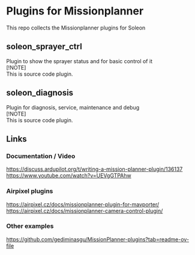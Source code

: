 # Plugins for Missionplanner 
This repo collects the Missionplanner plugins for Soleon

## soleon_sprayer_ctrl
Plugin to show the sprayer status and for basic control of it  
  [!NOTE]  
  This is source code plugin.
  

## soleon_diagnosis
Plugin for diagnosis, service, maintenance and debug  
  [!NOTE]  
  This is source code plugin.
  

## Links  
### Documentation / Video  
https://discuss.ardupilot.org/t/writing-a-mission-planner-plugin/136137  
https://www.youtube.com/watch?v=UEVgGTPAhw   
  
### Airpixel plugins  
https://airpixel.cz/docs/missionplanner-plugin-for-mavporter/  
https://airpixel.cz/docs/missionplanner-camera-control-plugin/  
  
### Other examples
https://github.com/gediminasgu/MissionPlanner-plugins?tab=readme-ov-file  
  
